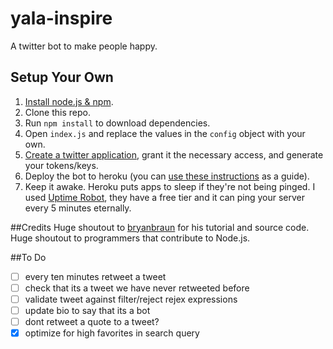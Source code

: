 # yala-inspire
A twitter bot to make people happy.

## Setup Your Own
1. [Install node.js & npm](http://nodejs.org/download/).
2. Clone this repo.
3. Run `npm install` to download dependencies.
4. Open `index.js` and replace the values in the `config` object with your own.
5. [Create a twitter application](https://apps.twitter.com/app/new), grant it the necessary access, and generate your tokens/keys.
6. Deploy the bot to heroku (you can [use these instructions](https://devcenter.heroku.com/articles/getting-started-with-nodejs#introduction) as a guide).
7. Keep it awake. Heroku puts apps to sleep if they're not being pinged. I used [Uptime Robot](https://uptimerobot.com), they have a free tier and it can ping your server every 5 minutes eternally.

##Credits
Huge shoutout to [bryanbraun](https://github.com/bryanbraun/twitter-listbot) for his tutorial and source code.
Huge shoutout to programmers that contribute to Node.js.

##To Do
- [ ] every ten minutes retweet a tweet
- [ ] check that its a tweet we have never retweeted before
- [ ] validate tweet against filter/reject rejex expressions
- [ ] update bio to say that its a bot
- [ ] dont retweet a quote to a tweet?
- [x] optimize for high favorites in search query
